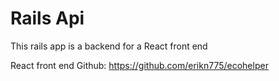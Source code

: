 # Rails Api

This rails app is a backend for a React front end

React front end Github: https://github.com/erikn775/ecohelper


